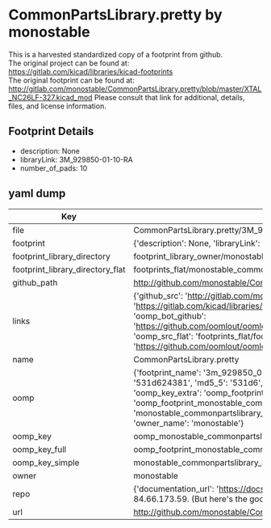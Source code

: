 # CommonPartsLibrary.pretty by monostable  
This is a harvested standardized copy of a footprint from github.  
The original project can be found at:  
https://gitlab.com/kicad/libraries/kicad-footprints  
The original footprint can be found at:
http://gitlab.com/monostable/CommonPartsLibrary.pretty/blob/master/XTAL_NC26LF-327.kicad_mod
Please consult that link for additional, details, files, and license information.  
## Footprint Details
* description: None  
* libraryLink: 3M_929850-01-10-RA  
* number_of_pads: 10  
## yaml dump  
| Key | Value |  
| --- | --- |  
| file | CommonPartsLibrary.pretty/3M_929850-01-10-RA.kicad_mod |  
| footprint | {'description': None, 'libraryLink': '3M_929850-01-10-RA', 'number_of_pads': 10} |  
| footprint_library_directory | footprint_library_owner/monostable_CommonPartsLibrary.pretty |  
| footprint_library_directory_flat | footprints_flat/monostable_commonpartslibrary_3m_929850_01_10_ra/working |  
| github_path | http://github.com/monostable/CommonPartsLibrary.pretty/blob/master/3M_929850-01-10-RA.kicad_mod |  
| links | {'github_src': 'http://gitlab.com/monostable/CommonPartsLibrary.pretty/blob/master/XTAL_NC26LF-327.kicad_mod', 'github_src_repo': 'https://gitlab.com/kicad/libraries/kicad-footprints', 'oomp_bot': 'footprints/monostable_commonpartslibrary_3m_929850_01_10_ra/working', 'oomp_bot_github': 'https://github.com/oomlout/oomlout_oomp_footprint_bot/tree/main/footprints/monostable_commonpartslibrary_3m_929850_01_10_ra/working', 'oomp_src_flat': 'footprints_flat/footprints_flat/monostable_commonpartslibrary_3m_929850_01_10_ra/working', 'oomp_src_flat_github': 'https://github.com/oomlout/oomlout_oomp_footprint_src/tree/main/footprints_flat/monostable_commonpartslibrary_3m_929850_01_10_ra/working'} |  
| name | CommonPartsLibrary.pretty |  
| oomp | {'footprint_name': '3m_929850_01_10_ra', 'library_name': 'commonpartslibrary', 'md5': '531d624381805c3de7424d2b3ef86f86', 'md5_10': '531d624381', 'md5_5': '531d6', 'md5_6': '531d62', 'oomp_key': 'oomp_monostable_commonpartslibrary_3m_929850_01_10_ra', 'oomp_key_extra': 'oomp_footprint_monostable_commonpartslibrary_3m_929850_01_10_ra', 'oomp_key_full': 'oomp_footprint_monostable_commonpartslibrary_3m_929850_01_10_ra_531d62', 'oomp_key_simple': 'monostable_commonpartslibrary_3m_929850_01_10_ra', 'original_filename': 'CommonPartsLibrary.pretty/3M_929850-01-10-RA.kicad_mod', 'owner_name': 'monostable'} |  
| oomp_key | oomp_monostable_commonpartslibrary_3m_929850_01_10_ra |  
| oomp_key_full | oomp_footprint_monostable_commonpartslibrary_3m_929850_01_10_ra |  
| oomp_key_simple | monostable_commonpartslibrary_3m_929850_01_10_ra |  
| owner | monostable |  
| repo | {'documentation_url': 'https://docs.github.com/rest/overview/resources-in-the-rest-api#rate-limiting', 'message': "API rate limit exceeded for 84.66.173.59. (But here's the good news: Authenticated requests get a higher rate limit. Check out the documentation for more details.)"} |  
| url | http://github.com/monostable/CommonPartsLibrary.pretty |  

